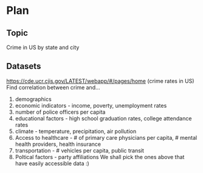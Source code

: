 # Plan
## Topic
Crime in US by state and city
## Datasets
https://cde.ucr.cjis.gov/LATEST/webapp/#/pages/home (crime rates in US)
Find correlation between crime and...
1. demographics
2. economic indicators - income, poverty, unemployment rates
3. number of police officers per capita
4. educational factors - high school graduation rates, college attendance rates
5. climate - temperature, precipitation, air pollution
6. Access to healthcare - # of primary care physicians per capita, # mental health providers, health insurance
7. transportation - # vehicles per capita, public transit
8. Poltical factors - party affiliations
We shall pick the ones above that have easily accessible data :)
